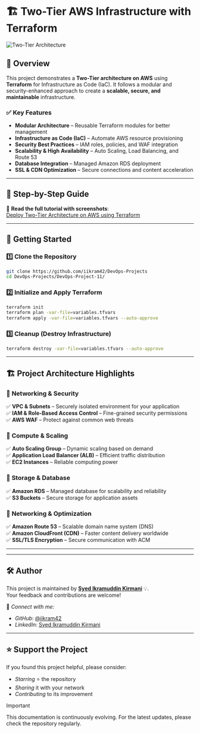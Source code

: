 # 🏗️ Two-Tier AWS Infrastructure with Terraform  

![Two-Tier Architecture](https://imgur.com/X4dGBg6.gif)

## 📌 Overview  

This project demonstrates a **Two-Tier architecture on AWS** using **Terraform** for Infrastructure as Code (IaC). It follows a modular and security-enhanced approach to create a **scalable, secure, and maintainable** infrastructure.  

### ✅ Key Features  

- **Modular Architecture** – Reusable Terraform modules for better management  
- **Infrastructure as Code (IaC)** – Automate AWS resource provisioning  
- **Security Best Practices** – IAM roles, policies, and WAF integration  
- **Scalability & High Availability** – Auto Scaling, Load Balancing, and Route 53  
- **Database Integration** – Managed Amazon RDS deployment  
- **SSL & CDN Optimization** – Secure connections and content acceleration  

---

## 📖 Step-by-Step Guide  

📌 **Read the full tutorial with screenshots**:  
[Deploy Two-Tier Architecture on AWS using Terraform](https://blog.prodevopsguy.xyz/deploy-two-tier-architecture-on-aws-using-terraform)  

---

## 🚀 Getting Started  

### 1️⃣ Clone the Repository  

```bash
git clone https://github.com/iikram42/DevOps-Projects
cd DevOps-Projects/DevOps-Project-11/
```  

### 2️⃣ Initialize and Apply Terraform  

```bash
terraform init
terraform plan -var-file=variables.tfvars
terraform apply -var-file=variables.tfvars --auto-approve
```  

### 3️⃣ Cleanup (Destroy Infrastructure)  

```bash
terraform destroy -var-file=variables.tfvars --auto-approve
```  

---

## 🏗️ Project Architecture Highlights  

### 🔹 **Networking & Security**  

✅ **VPC & Subnets** – Securely isolated environment for your application  
✅ **IAM & Role-Based Access Control** – Fine-grained security permissions  
✅ **AWS WAF** – Protect against common web threats  

### 🔹 **Compute & Scaling**  

✅ **Auto Scaling Group** – Dynamic scaling based on demand  
✅ **Application Load Balancer (ALB)** – Efficient traffic distribution  
✅ **EC2 Instances** – Reliable computing power  

### 🔹 **Storage & Database**  

✅ **Amazon RDS** – Managed database for scalability and reliability  
✅ **S3 Buckets** – Secure storage for application assets  

### 🔹 **Networking & Optimization**  

✅ **Amazon Route 53** – Scalable domain name system (DNS)  
✅ **Amazon CloudFront (CDN)** – Faster content delivery worldwide  
✅ **SSL/TLS Encryption** – Secure communication with ACM  

---

---

## 🛠 Author

This project is maintained by **[Syed Ikramuddin Kirmani](https://github.com/iikram42)** 💡.  
Your feedback and contributions are welcome!

📧 *Connect with me:*
- *GitHub*: [@iikram42](https://github.com/iikram42)
- *LinkedIn*: [Syed Ikramuddin Kirmani](https://www.linkedin.com/in/ikramkirmani/)

---

## ⭐ Support the Project

If you found this project helpful, please consider:
- *Starring* ⭐ the repository  
- *Sharing* it with your network  
- *Contributing* to its improvement

> [!Important]  
> This documentation is continuously evolving. For the latest updates, please check the repository regularly.